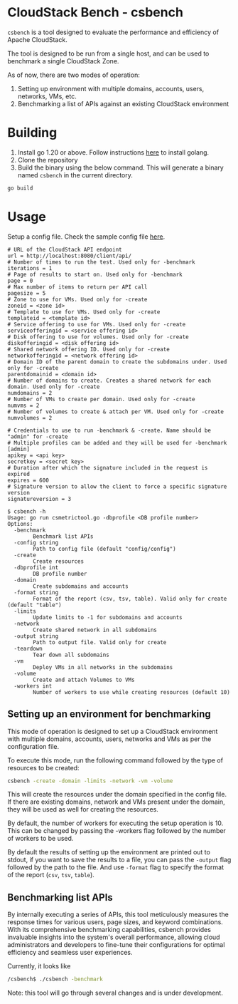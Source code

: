 # CloudStack Bench - csbench

`csbench` is a tool designed to evaluate the performance and efficiency of
Apache CloudStack.

The tool is designed to be run from a single host, and can be used to benchmark
a single CloudStack Zone.

As of now, there are two modes of operation:
1. Setting up environment with multiple domains, accounts, users, networks, VMs, etc.
2. Benchmarking a list of APIs against an existing CloudStack environment

# Building
1. Install go 1.20 or above. Follow instructions [here](https://go.dev/doc/install) to install golang.
2. Clone the repository
3. Build the binary using the below command. This will generate a binary named `csbench` in the current directory.
```bash
go build
```

# Usage

Setup a config file. Check the sample config file [here](./config/config).

```
# URL of the CloudStack API endpoint
url = http://localhost:8080/client/api/
# Number of times to run the test. Used only for -benchmark
iterations = 1
# Page of results to start on. Used only for -benchmark
page = 0
# Max number of items to return per API call
pagesize = 5
# Zone to use for VMs. Used only for -create
zoneid = <zone id>
# Template to use for VMs. Used only for -create
templateid = <template id>
# Service offering to use for VMs. Used only for -create
serviceofferingid = <service offering id>
# Disk offering to use for volumes. Used only for -create
diskofferingid = <disk offering id>
# Shared network offering ID. Used only for -create
networkofferingid = <network offering id>
# Domain ID of the parent domain to create the subdomains under. Used only for -create
parentdomainid = <domain id>
# Number of domains to create. Creates a shared network for each domain. Used only for -create
numdomains = 2
# Number of VMs to create per domain. Used only for -create
numvms = 2
# Number of volumes to create & attach per VM. Used only for -create
numvolumes = 2

# Credentials to use to run -benchmark & -create. Name should be "admin" for -create
# Multiple profiles can be added and they will be used for -benchmark
[admin]
apikey = <api key>
secretkey = <secret key>
# Duration after which the signature included in the request is expired
expires = 600
# Signature version to allow the client to force a specific signature version
signatureversion = 3
```


```
$ csbench -h
Usage: go run csmetrictool.go -dbprofile <DB profile number>
Options:
  -benchmark
        Benchmark list APIs
  -config string
        Path to config file (default "config/config")
  -create
        Create resources
  -dbprofile int
        DB profile number
  -domain
        Create subdomains and accounts
  -format string
        Format of the report (csv, tsv, table). Valid only for create (default "table")
  -limits
        Update limits to -1 for subdomains and accounts
  -network
        Create shared network in all subdomains
  -output string
        Path to output file. Valid only for create
  -teardown
        Tear down all subdomains
  -vm
        Deploy VMs in all networks in the subdomains
  -volume
        Create and attach Volumes to VMs
  -workers int
        Number of workers to use while creating resources (default 10)
```

## Setting up an environment for benchmarking
This mode of operation is designed to set up a CloudStack environment with multiple domains, accounts, users, networks and VMs as per the configuration file.

To execute this mode, run the following command followed by the type of resources to be created:
```bash
csbench -create -domain -limits -network -vm -volume
```

This will create the resources under the domain specified in the config file. If there are existing domains, network and VMs present under the domain, they will be used as well for creating the resources.

By default, the number of workers for executing the setup operation is 10. This can be changed by passing the -workers flag followed by the number of workers to be used.

By default the results of setting up the environment are printed out to stdout, if you want to save the results to a file, you can pass the `-output` flag followed by the path to the file. And use `-format` flag to specify the format of the report (`csv`, `tsv`, `table`).

## Benchmarking list APIs
By internally executing a series of APIs, this tool meticulously measures the response times for various users, page sizes, and keyword combinations. 
With its comprehensive benchmarking capabilities, csbench provides invaluable insights into the system's overall performance, allowing cloud administrators 
and developers to fine-tune their configurations for optimal efficiency and seamless user experiences.

Currently, it looks like

```bash
/csbench$ ./csbench -benchmark
```

Note: this tool will go through several changes and is under development.
